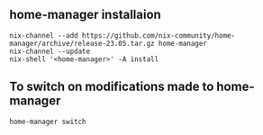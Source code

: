 ## home-manager installaion
```
nix-channel --add https://github.com/nix-community/home-manager/archive/release-23.05.tar.gz home-manager
nix-channel --update
nix-shell '<home-manager>' -A install
```

## To switch on modifications made to home-manager
```
home-manager switch
```
